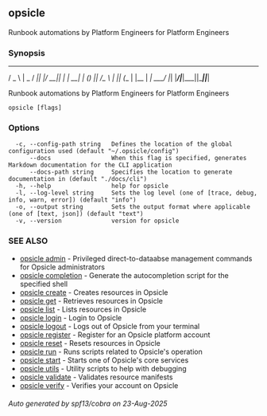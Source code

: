 ## opsicle

Runbook automations by Platform Engineers for Platform Engineers

### Synopsis

   ___   ___  ___  ___  ___  _     ___ 
  / _ \ | _ \/ __||_ _|/ __|| |   | __|
 | (_) ||  _/\__ \ | || (__ | |__ | _| 
  \___/ |_|  |___/|___|\___||____||___|

Runbook automations by Platform Engineers for Platform Engineers

```
opsicle [flags]
```

### Options

```
  -c, --config-path string   Defines the location of the global configuration used (default "~/.opsicle/config")
      --docs                 When this flag is specified, generates Markdown documentation for the CLI application
      --docs-path string     Specifies the location to generate documentation in (default "./docs/cli")
  -h, --help                 help for opsicle
  -l, --log-level string     Sets the log level (one of [trace, debug, info, warn, error]) (default "info")
  -o, --output string        Sets the output format where applicable (one of [text, json]) (default "text")
  -v, --version              version for opsicle
```

### SEE ALSO

* [opsicle admin](cli/opsicle_admin.md)	 - Privileged direct-to-dataabse management commands for Opsicle administrators
* [opsicle completion](cli/opsicle_completion.md)	 - Generate the autocompletion script for the specified shell
* [opsicle create](cli/opsicle_create.md)	 - Creates resources in Opsicle
* [opsicle get](cli/opsicle_get.md)	 - Retrieves resources in Opsicle
* [opsicle list](cli/opsicle_list.md)	 - Lists resources in Opsicle
* [opsicle login](cli/opsicle_login.md)	 - Login to Opsicle
* [opsicle logout](cli/opsicle_logout.md)	 - Logs out of Opsicle from your terminal
* [opsicle register](cli/opsicle_register.md)	 - Register for an Opsicle platform account
* [opsicle reset](cli/opsicle_reset.md)	 - Resets resources in Opsicle
* [opsicle run](cli/opsicle_run.md)	 - Runs scripts related to Opsicle's operation
* [opsicle start](cli/opsicle_start.md)	 - Starts one of Opsicle's core services
* [opsicle utils](cli/opsicle_utils.md)	 - Utility scripts to help with debugging
* [opsicle validate](cli/opsicle_validate.md)	 - Validates resource manifests
* [opsicle verify](cli/opsicle_verify.md)	 - Verifies your account on Opsicle

###### Auto generated by spf13/cobra on 23-Aug-2025
